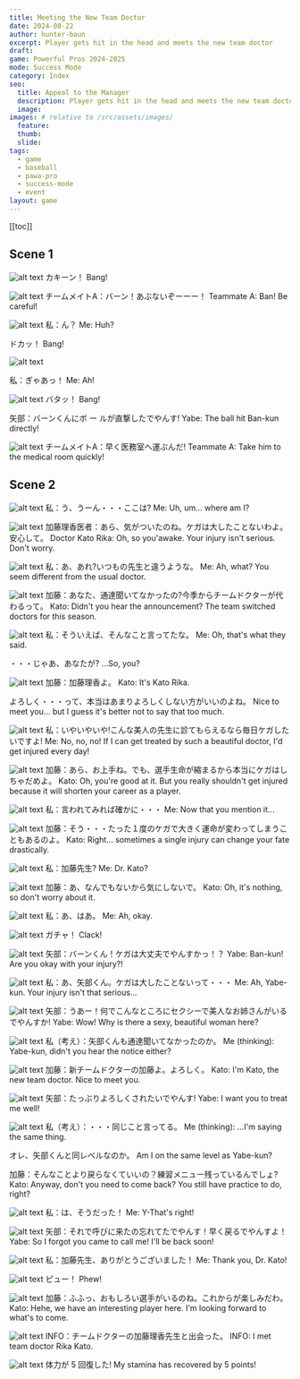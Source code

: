 ```yaml
---
title: Meeting the New Team Doctor
date: 2024-08-22
author: hunter-baun
excerpt: Player gets hit in the head and meets the new team doctor
draft: 
game: Powerful Pros 2024-2025
mode: Success Mode
category: Index
seo:
  title: Appeal to the Manager
  description: Player gets hit in the head and meets the new team doctor
  image: 
images: # relative to /src/assets/images/
  feature: 
  thumb: 
  slide: 
tags:
  - game
  - baseball
  - pawa-pro
  - success-mode
  - event
layout: game
---
```

[[toc]]
<article class="prose max-w-xl lg:max-w-4xl lg:prose-lg">

## Scene 1

![alt text](/assets/images/games/PowerfulPros/2024/SuccessMode/Play/Events/MeetingTheNewTeamDoctor/1.png)
カキーン！
Bang!

![alt text](/assets/images/games/PowerfulPros/2024/SuccessMode/Play/Events/MeetingTheNewTeamDoctor/2.png)
チームメイトA：バーン！あぶないぞーーー！
Teammate A: Ban! Be careful!

![alt text](/assets/images/games/PowerfulPros/2024/SuccessMode/Play/Events/MeetingTheNewTeamDoctor/3.png)
私：ん？
Me: Huh?

ドカッ！
Bang!

![alt text](/assets/images/games/PowerfulPros/2024/SuccessMode/Play/Events/MeetingTheNewTeamDoctor/4.png)

私：ぎゃあっ！
Me: Ah!

![alt text](/assets/images/games/PowerfulPros/2024/SuccessMode/Play/Events/MeetingTheNewTeamDoctor/5.png)
バタッ！
Bang!

矢部：バーンくんにボ ー ルが直撃したでやんす!
Yabe: The ball hit Ban-kun directly!

![alt text](/assets/images/games/PowerfulPros/2024/SuccessMode/Play/Events/MeetingTheNewTeamDoctor/6.png)
チームメイトA：早く医務室へ運ぶんだ!
Teammate A: Take him to the medical room quickly!

## Scene 2

![alt text](/assets/images/games/PowerfulPros/2024/SuccessMode/Play/Events/MeetingTheNewTeamDoctor/7.png)
私：う、うーん・・・ここは?
Me: Uh, um... where am I?

![alt text](/assets/images/games/PowerfulPros/2024/SuccessMode/Play/Events/MeetingTheNewTeamDoctor/8.png)
加藤理香医者：あら、気がついたのね。ケガは大したことないわよ。安心して。
Doctor Kato Rika: Oh, so you'awake. Your injury isn't serious. Don't worry.

![alt text](/assets/images/games/PowerfulPros/2024/SuccessMode/Play/Events/MeetingTheNewTeamDoctor/9.png)
私：あ、あれ?いつもの先生と違うような。
Me: Ah, what? You seem different from the usual doctor.

![alt text](/assets/images/games/PowerfulPros/2024/SuccessMode/Play/Events/MeetingTheNewTeamDoctor/10.png)
加藤：あなた、通達聞いてなかったの?今季からチームドクターが代わるって。
Kato: Didn't you hear the announcement? The team switched doctors for this season.

![alt text](/assets/images/games/PowerfulPros/2024/SuccessMode/Play/Events/MeetingTheNewTeamDoctor/11.png)
私：そういえば、そんなこと言ってたな。
Me: Oh, that's what they said.

・・・じゃあ、あなたが?
...So, you?

![alt text](/assets/images/games/PowerfulPros/2024/SuccessMode/Play/Events/MeetingTheNewTeamDoctor/13.png)
加藤：加藤理香よ。
Kato: It's Kato Rika.

よろしく・・・って、本当はあまりよろしくしない方がいいのよね。
Nice to meet you... but I guess it's better not to say that too much.

![alt text](/assets/images/games/PowerfulPros/2024/SuccessMode/Play/Events/MeetingTheNewTeamDoctor/14.png)
私：いやいやいや!こんな美人の先生に診てもらえるなら毎日ケガしたいですよ!
Me: No, no, no! If I can get treated by such a beautiful doctor, I'd get injured every day!

![alt text](/assets/images/games/PowerfulPros/2024/SuccessMode/Play/Events/MeetingTheNewTeamDoctor/15.png)
加藤：あら、お上手ね。でも、選手生命が縮まるから本当にケガはしちゃだめよ。
Kato: Oh, you're good at it. But you really shouldn't get injured because it will shorten your career as a player.

![alt text](/assets/images/games/PowerfulPros/2024/SuccessMode/Play/Events/MeetingTheNewTeamDoctor/16.png)
私：言われてみれば確かに・・・
Me: Now that you mention it...

![alt text](/assets/images/games/PowerfulPros/2024/SuccessMode/Play/Events/MeetingTheNewTeamDoctor/17.png)
加藤：そう・・・たった１度のケガで大きく運命が変わってしまうこともあるのよ。
Kato: Right... sometimes a single injury can change your fate drastically.

![alt text](/assets/images/games/PowerfulPros/2024/SuccessMode/Play/Events/MeetingTheNewTeamDoctor/18.png)
私：加藤先生?
Me: Dr. Kato?

![alt text](/assets/images/games/PowerfulPros/2024/SuccessMode/Play/Events/MeetingTheNewTeamDoctor/19.png)
加藤：あ、なんでもないから気にしないで。
Kato: Oh, it's nothing, so don't worry about it.

![alt text](/assets/images/games/PowerfulPros/2024/SuccessMode/Play/Events/MeetingTheNewTeamDoctor/20.png)
私：あ、はあ。
Me: Ah, okay.

![alt text](/assets/images/games/PowerfulPros/2024/SuccessMode/Play/Events/MeetingTheNewTeamDoctor/21.png)
ガチャ！
Clack!

![alt text](/assets/images/games/PowerfulPros/2024/SuccessMode/Play/Events/MeetingTheNewTeamDoctor/22.png)
矢部：バーンくん！ケガは大丈夫でやんすかっ！？
Yabe: Ban-kun! Are you okay with your injury?!

![alt text](/assets/images/games/PowerfulPros/2024/SuccessMode/Play/Events/MeetingTheNewTeamDoctor/23.png)
私：あ、矢部くん。ケガは大したことないって・・・
Me: Ah, Yabe-kun. Your injury isn't that serious...

![alt text](/assets/images/games/PowerfulPros/2024/SuccessMode/Play/Events/MeetingTheNewTeamDoctor/24.png)
矢部：うあー！何でこんなところにセクシーで美人なお姉さんがいるでやんすか!
Yabe: Wow! Why is there a sexy, beautiful woman here?

![alt text](/assets/images/games/PowerfulPros/2024/SuccessMode/Play/Events/MeetingTheNewTeamDoctor/25.png)
私（考え）：矢部くんも通達聞いてなかったのか。
Me (thinking): Yabe-kun, didn't you hear the notice either?

![alt text](/assets/images/games/PowerfulPros/2024/SuccessMode/Play/Events/MeetingTheNewTeamDoctor/26.png)
加藤：新チームドクターの加藤よ。よろしく。
Kato: I'm Kato, the new team doctor. Nice to meet you.

![alt text](/assets/images/games/PowerfulPros/2024/SuccessMode/Play/Events/MeetingTheNewTeamDoctor/27.png)
矢部：たっぶりよろしくされたいでやんす!
Yabe: I want you to treat me well!

![alt text](/assets/images/games/PowerfulPros/2024/SuccessMode/Play/Events/MeetingTheNewTeamDoctor/28.png)
私（考え）：・・・同じこと言ってる。
Me (thinking): ...I'm saying the same thing.

オレ、矢部くんと同レベルなのか。
Am I on the same level as Yabe-kun?

加藤：そんなことより戻らなくていいの？練習メニュー残っているんでしょ?
Kato: Anyway, don't you need to come back? You still have practice to do, right?

![alt text](/assets/images/games/PowerfulPros/2024/SuccessMode/Play/Events/MeetingTheNewTeamDoctor/29.png)
私：は、そうだった！
Me: Y-That's right!

![alt text](/assets/images/games/PowerfulPros/2024/SuccessMode/Play/Events/MeetingTheNewTeamDoctor/30.png)
矢部：それで呼びに来たの忘れてたでやんす！早く戻るでやんすよ！
Yabe: So I forgot you came to call me! I'll be back soon!

![alt text](/assets/images/games/PowerfulPros/2024/SuccessMode/Play/Events/MeetingTheNewTeamDoctor/31.png)
私：加藤先生、ありがとうございました！
Me: Thank you, Dr. Kato!

![alt text](/assets/images/games/PowerfulPros/2024/SuccessMode/Play/Events/MeetingTheNewTeamDoctor/32.png)
ピュー！
Phew!

![alt text](/assets/images/games/PowerfulPros/2024/SuccessMode/Play/Events/MeetingTheNewTeamDoctor/33.png)
加藤：ふふっ、おもしろい選手がいるのね。これからが楽しみだわ。
Kato: Hehe, we have an interesting player here. I'm looking forward to what's to come.

![alt text](/assets/images/games/PowerfulPros/2024/SuccessMode/Play/Events/MeetingTheNewTeamDoctor/34.png)
INFO：チームドクターの加藤理香先生と出会った。
INFO: I met team doctor Rika Kato.

![alt text](/assets/images/games/PowerfulPros/2024/SuccessMode/Play/Events/MeetingTheNewTeamDoctor/35.png)
体力が 5 回復した!
My stamina has recovered by 5 points!

</article>